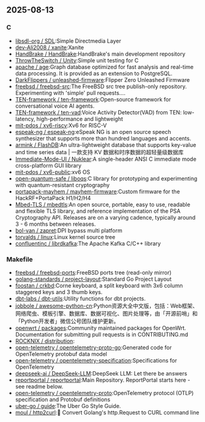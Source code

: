 ## 2025-08-13

### C

* [libsdl-org / SDL](https://github.com/libsdl-org/SDL):Simple Directmedia Layer
* [dev-Ali2008 / xanite](https://github.com/dev-Ali2008/xanite):Xanite
* [HandBrake / HandBrake](https://github.com/HandBrake/HandBrake):HandBrake's main development repository
* [ThrowTheSwitch / Unity](https://github.com/ThrowTheSwitch/Unity):Simple unit testing for C
* [apache / age](https://github.com/apache/age):Graph database optimized for fast analysis and real-time data processing. It is provided as an extension to PostgreSQL.
* [DarkFlippers / unleashed-firmware](https://github.com/DarkFlippers/unleashed-firmware):Flipper Zero Unleashed Firmware
* [freebsd / freebsd-src](https://github.com/freebsd/freebsd-src):The FreeBSD src tree publish-only repository. Experimenting with 'simple' pull requests....
* [TEN-framework / ten-framework](https://github.com/TEN-framework/ten-framework):Open-source framework for conversational voice AI agents.
* [TEN-framework / ten-vad](https://github.com/TEN-framework/ten-vad):Voice Activity Detector(VAD) from TEN: low-latency, high-performance and lightweight
* [mit-pdos / xv6-riscv](https://github.com/mit-pdos/xv6-riscv):Xv6 for RISC-V
* [espeak-ng / espeak-ng](https://github.com/espeak-ng/espeak-ng):eSpeak NG is an open source speech synthesizer that supports more than hundred languages and accents.
* [armink / FlashDB](https://github.com/armink/FlashDB):An ultra-lightweight database that supports key-value and time series data | 一款支持 KV 数据和时序数据的超轻量级数据库
* [Immediate-Mode-UI / Nuklear](https://github.com/Immediate-Mode-UI/Nuklear):A single-header ANSI C immediate mode cross-platform GUI library
* [mit-pdos / xv6-public](https://github.com/mit-pdos/xv6-public):xv6 OS
* [open-quantum-safe / liboqs](https://github.com/open-quantum-safe/liboqs):C library for prototyping and experimenting with quantum-resistant cryptography
* [portapack-mayhem / mayhem-firmware](https://github.com/portapack-mayhem/mayhem-firmware):Custom firmware for the HackRF+PortaPack H1/H2/H4
* [Mbed-TLS / mbedtls](https://github.com/Mbed-TLS/mbedtls):An open source, portable, easy to use, readable and flexible TLS library, and reference implementation of the PSA Cryptography API. Releases are on a varying cadence, typically around 3 - 6 months between releases.
* [bol-van / zapret](https://github.com/bol-van/zapret):DPI bypass multi platform
* [torvalds / linux](https://github.com/torvalds/linux):Linux kernel source tree
* [confluentinc / librdkafka](https://github.com/confluentinc/librdkafka):The Apache Kafka C/C++ library

### Makefile

* [freebsd / freebsd-ports](https://github.com/freebsd/freebsd-ports):FreeBSD ports tree (read-only mirror)
* [golang-standards / project-layout](https://github.com/golang-standards/project-layout):Standard Go Project Layout
* [foostan / crkbd](https://github.com/foostan/crkbd):Corne keyboard, a split keyboard with 3x6 column staggered keys and 3 thumb keys.
* [dbt-labs / dbt-utils](https://github.com/dbt-labs/dbt-utils):Utility functions for dbt projects.
* [jobbole / awesome-python-cn](https://github.com/jobbole/awesome-python-cn):Python资源大全中文版，包括：Web框架、网络爬虫、模板引擎、数据库、数据可视化、图片处理等，由「开源前哨」和「Python开发者」微信公号团队维护更新。
* [openwrt / packages](https://github.com/openwrt/packages):Community maintained packages for OpenWrt. Documentation for submitting pull requests is in CONTRIBUTING.md
* [ROCKNIX / distribution](https://github.com/ROCKNIX/distribution):
* [open-telemetry / opentelemetry-proto-go](https://github.com/open-telemetry/opentelemetry-proto-go):Generated code for OpenTelemetry protobuf data model
* [open-telemetry / opentelemetry-specification](https://github.com/open-telemetry/opentelemetry-specification):Specifications for OpenTelemetry
* [deepseek-ai / DeepSeek-LLM](https://github.com/deepseek-ai/DeepSeek-LLM):DeepSeek LLM: Let there be answers
* [reportportal / reportportal](https://github.com/reportportal/reportportal):Main Repository. ReportPortal starts here - see readme below.
* [open-telemetry / opentelemetry-proto](https://github.com/open-telemetry/opentelemetry-proto):OpenTelemetry protocol (OTLP) specification and Protobuf definitions
* [uber-go / guide](https://github.com/uber-go/guide):The Uber Go Style Guide.
* [moul / http2curl](https://github.com/moul/http2curl):📐 Convert Golang's http.Request to CURL command line
